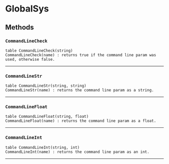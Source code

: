 # GlobalSys

## Methods

### `CommandLineCheck`
```
table CommandLineCheck(string)
CommandLineCheck(name) : returns true if the command line param was used, otherwise false.
```
------

### `CommandLineStr`
```
table CommandLineStr(string, string)
CommandLineStr(name) : returns the command line param as a string.
```
------

### `CommandLineFloat`
```
table CommandLineFloat(string, float)
CommandLineFloat(name) : returns the command line param as a float.
```
------

### `CommandLineInt`
```
table CommandLineInt(string, int)
CommandLineInt(name) : returns the command line param as an int.
```
------
